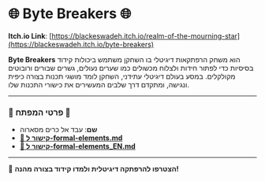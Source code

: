 # 🌐 Byte Breakers 🌐

**Itch.io Link**: [https://blackeswadeh.itch.io/realm-of-the-mourning-star](https://blackeswadeh.itch.io/byte-breakers)

**Byte Breakers** הוא משחק הרפתקאות דיגיטלי בו השחקן משתמש ביכולות קידוד בסיסיות כדי לפתור חידות ולצלוח מכשולים כמו שערים נעולים, גשרים שבורים ורובוטים מקולקלים. במסע בעולם דיגיטלי עתידני, השחקן לומד מושגי תכנות בצורה כיפית ונגישה, ומתקדם דרך שלבים המעשירים את כישורי התכנות שלו.

---

### 🔹 פרטי המפתח 🔹
- **שם**: עבד אל כרים מסארוה
- [**📄 קישור ל-formal-elements.md**](https://github.com/MassarwaGames/byte_breakers/blob/main/formal-elements.md)
- [**📄 קישור ל-formal-elements_EN.md**](https://github.com/MassarwaGames/byte_breakers/blob/main/formal-elements_EN.md)

---

👾 **הצטרפו להרפתקה דיגיטלית ולמדו קידוד בצורה מהנה!**

